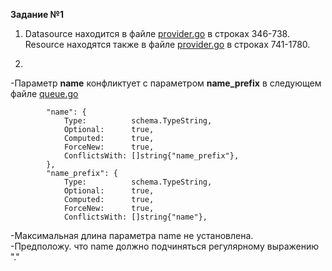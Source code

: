 **Задание №1**    
1. Datasource находится в файле [provider.go](https://github.com/hashicorp/terraform-provider-aws/blob/main/internal/provider/provider.go#L346-L738) в строках 346-738.   
Resource находятся также в  файле [provider.go](https://github.com/hashicorp/terraform-provider-aws/blob/main/internal/provider/provider.go#L741-L1780) в строках 741-1780.   
     
2.  
-Параметр **name** конфликтует с параметром **name_prefix** в следующем файле [queue.go](https://github.com/hashicorp/terraform-provider-aws/blob/main/internal/service/sqs/queue.go#L82-L94)
```
		"name": {
			Type:          schema.TypeString,
			Optional:      true,
			Computed:      true,
			ForceNew:      true,
			ConflictsWith: []string{"name_prefix"},
		},
		"name_prefix": {
			Type:          schema.TypeString,
			Optional:      true,
			Computed:      true,
			ForceNew:      true,
			ConflictsWith: []string{"name"},
  ```   
      
      
-Максимальная длина параметра name не установлена.   
-Предположу. что name должно подчиняться регулярному выражению "."
